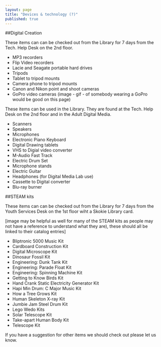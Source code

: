 ```yaml
---
layout: page
title: "Devices & technology (?)"
published: true
---
```


##Digital Creation

These items can can be checked out from the Library for 7 days from the Tech. Help Desk on the 2nd floor.

- MP3 recorders
- Flip Video recorders
- Lacie and Seagate portable hard drives
- Tripods
- Tablet to tripod mounts
- Camera phone to tripod mounts
- Canon and Nikon point and shoot cameras
- GoPro video cameras (image - gif - of somebody wearing a GoPro would be good on this page)

These items can be used in the Library. They are found at the Tech. Help Desk on the 2nd floor and in the Adult Digital Media.

- Scanners
- Speakers
- Microphones
- Electronic Piano Keyboard
- Digital Drawing tablets
- VHS to Digial video converter
- M-Audio Fast Track
- Electric Drum Set
- Microphone stands
- Electric Guitar
- Headphones (for Digital Media Lab use)
- Cassette to Digital converter
- Blu-ray burner

##STEAM kits

These items can can be checked out from the Library for 7 days from the Youth Services Desk on the 1st floor wiht a Skokie Library card.

[image may be helpful as well for many of the STEAM kits as people may not have a reference to understand what they are), these should all be linked to their catalog entries]

- Bliptronic 5000 Music Kit
- Cardboard Construction Kit
- Digital Microscope Kit
- Dinosaur Fossil Kit
- Engineering: Dunk Tank Kit
- Engineering: Parade Float Kit
- Engineering: Spinning Machine Kit
- Getting to Know Birds Kit
- Hand Crank Static Electricity Generator Kit
- Hapi Min Drum: C Major Music Kit
- How a Tree Grows Kit
- Human Skeleton X-ray Kit
- Jumbie Jam Steel Drum Kit
- Lego Wedo Kits
- Solar Telescope Kit
- Take-apart Human Body Kit
- Telescope Kit

If you have a suggestion for other items we should check out please let us know. <insert email address or form>
